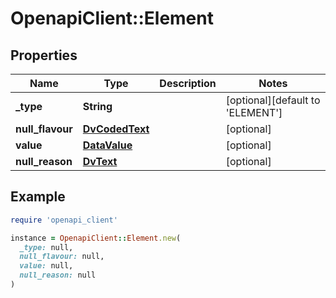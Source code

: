 # OpenapiClient::Element

## Properties

| Name | Type | Description | Notes |
| ---- | ---- | ----------- | ----- |
| **_type** | **String** |  | [optional][default to &#39;ELEMENT&#39;] |
| **null_flavour** | [**DvCodedText**](DvCodedText.md) |  | [optional] |
| **value** | [**DataValue**](DataValue.md) |  | [optional] |
| **null_reason** | [**DvText**](DvText.md) |  | [optional] |

## Example

```ruby
require 'openapi_client'

instance = OpenapiClient::Element.new(
  _type: null,
  null_flavour: null,
  value: null,
  null_reason: null
)
```

